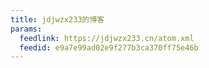 ```yaml
---
title: jdjwzx233的博客
params:
  feedlink: https://jdjwzx233.cn/atom.xml
  feedid: e9a7e99ad02e9f277b3ca370ff75e46b
---
```

